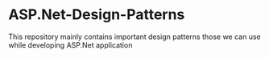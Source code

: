 # ASP.Net-Design-Patterns
This repository mainly contains important design patterns those we can use while developing ASP.Net application
